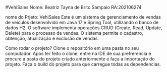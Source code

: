 #VehiSales
Nome: Beatriz Tayna de Brito Sampaio     RA:202106274


nome do Prjeto: VehiSales
Este é um sistema de gerenciamento de vendas de veículos desenvolvido em Java 17 e Spring Tool, utilizando o banco de dados H2. O software implementa operações CRUD (Create, Read, Update, Delete) para o processo de vendas. O sistema permite o cadastro, obtenção, atualização e exclusão de vendas.

Como rodar o projeto?
Clone o repositório em uma pasta no seu computador.
Após ter feito o clone, entre na IDE de sua prefrerencia e procure a pasta do projeto criado anteriormente e faça a importação do projeto.
Faça o build do projeto para que carregue todas as dependencias.

